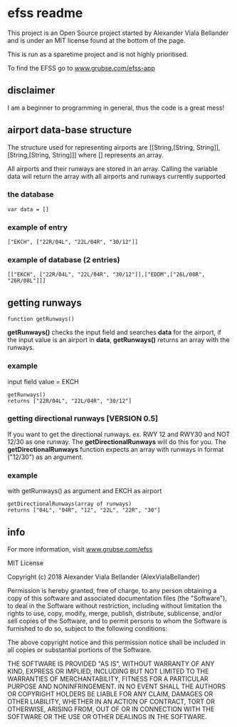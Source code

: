 # efss readme 
This project is an Open Source project started by Alexander Viala Bellander and is under an MIT license found at the bottom of the page.

This is run as a sparetime project and is not highly prioritised.

To find the EFSS go to www.grubse.com/efss-app

## disclaimer
I am a beginner to programming in general, thus the code is a great mess!

## airport data-base structure
The structure used for representing airports are [[String,[String, String]],[String,[String, String]]] where [] represents an array.

All airports and their runways are stored in an array.
Calling the variable data will return the array with all airports and runways currently supported

### the database
```
var data = []
```

### example of entry
```
["EKCH", ["22R/04L", "22L/04R", "30/12"]]
```
### example of database (2 entries)
```
[["EKCH", ["22R/04L", "22L/04R", "30/12"]],["EDDM",["26L/08R", "26R/08L"]]]
```

## getting runways
```
function getRunways()
```
**getRunways()** checks the input field and searches **data** for the airport, if the input value is an airport in **data**, **getRunways()** returns an array with the runways.

### example
input field value = EKCH
```
getRunways()
returns ["22R/04L", "22L/04R", "30/12"]
```
### getting directional runways [VERSION 0.5]
If you want to get the directional runways. ex. RWY 12 and RWY30 and NOT 12/30 as one runway. The **getDirectionalRunways** will do this for you. The **getDirectionalRunways** function expects an array with runways in format ("12/30") as an argument.

### example
with getRunways() as argument and EKCH as airport
```
getDirectionalRunways(array of runways)
returns ["04L", "04R", "12", "22L", "22R", "30"]
```

## info
For more information, visit www.grubse.com/efss

MIT License

Copyright (c) 2018 Alexander Viala Bellander (AlexVialaBellander)

Permission is hereby granted, free of charge, to any person obtaining a copy
of this software and associated documentation files (the "Software"), to deal
in the Software without restriction, including without limitation the rights
to use, copy, modify, merge, publish, distribute, sublicense, and/or sell
copies of the Software, and to permit persons to whom the Software is
furnished to do so, subject to the following conditions:

The above copyright notice and this permission notice shall be included in all
copies or substantial portions of the Software.

THE SOFTWARE IS PROVIDED "AS IS", WITHOUT WARRANTY OF ANY KIND, EXPRESS OR
IMPLIED, INCLUDING BUT NOT LIMITED TO THE WARRANTIES OF MERCHANTABILITY,
FITNESS FOR A PARTICULAR PURPOSE AND NONINFRINGEMENT. IN NO EVENT SHALL THE
AUTHORS OR COPYRIGHT HOLDERS BE LIABLE FOR ANY CLAIM, DAMAGES OR OTHER
LIABILITY, WHETHER IN AN ACTION OF CONTRACT, TORT OR OTHERWISE, ARISING FROM,
OUT OF OR IN CONNECTION WITH THE SOFTWARE OR THE USE OR OTHER DEALINGS IN THE
SOFTWARE.
